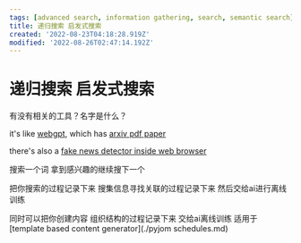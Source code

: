 ```yaml
---
tags: [advanced search, information gathering, search, semantic search]
title: 递归搜索 启发式搜索
created: '2022-08-23T04:18:28.919Z'
modified: '2022-08-26T02:47:14.192Z'
---
```


# 递归搜索 启发式搜索

有没有相关的工具？名字是什么？

it's like [webgpt](https://gpt3demo.com/apps/webgpt), which has [arxiv pdf paper](https://arxiv.org/pdf/2112.09332.pdf)

there's also a [fake news detector inside web browser](https://github.com/meghu2791/evaluateNeuralFakenewsDetectors)

搜索一个词 拿到感兴趣的继续搜下一个

把你搜索的过程记录下来 搜集信息寻找关联的过程记录下来 然后交给ai进行离线训练

同时可以把你创建内容 组织结构的过程记录下来 交给ai离线训练 适用于[template based content generator](./pyjom schedules.md)
